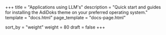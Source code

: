 +++
title = "Applications using LLM's"
description = "Quick start and guides for installing the AdiDoks theme on your preferred operating system."
template = "docs.html"
page_template = "docs-page.html"

sort_by = "weight"
weight = 80
draft = false
+++
